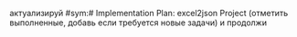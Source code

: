 актуализируй #sym:# Implementation Plan: excel2json Project (отметить выполненные, добавь если требуется новые задачи) и продолжи